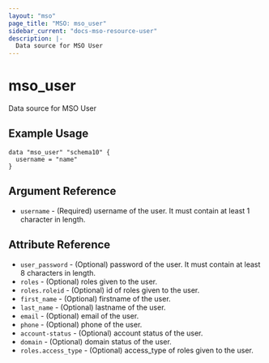 ```yaml
---
layout: "mso"
page_title: "MSO: mso_user"
sidebar_current: "docs-mso-resource-user"
description: |-
  Data source for MSO User
---
```


# mso_user #

Data source for MSO User

## Example Usage ##

```hcl
data "mso_user" "schema10" {
  username = "name"
}
```

## Argument Reference ##

* `username` - (Required) username of the user. It must contain at least 1 character in length.

## Attribute Reference ##

* `user_password` - (Optional) password of the user. It must contain at least 8 characters in length.
* `roles` - (Optional) roles given to the user.
* `roles.roleid` - (Optional) id of roles given to the user.
* `first_name` - (Optional) firstname of the user.
* `last_name` - (Optional) lastname of the user.
* `email` - (Optional) email of the user.
* `phone` - (Optional) phone of the user.
* `account-status` - (Optional) account status of the user.
* `domain` - (Optional) domain status of the user.
* `roles.access_type` - (Optional) access_type of roles given to the user.
